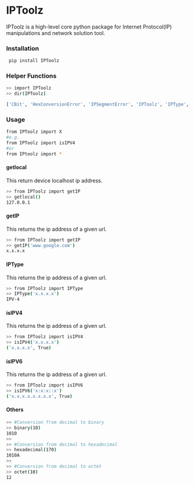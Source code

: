 # IPToolz
IPToolz is a high-level core python package for Internet Protocol(IP) manipulations and network solution tool.

### Installation

```sh
 pip install IPToolz
```
### Helper Functions
```sh
>> import IPToolz
>> dir(IPToolz)

['CBit', 'HexConversionError', 'IPSegmentError', 'IPToolz', 'IPType', 'IPValueError', 'InvalidIPError', 'InvalidIPRangeError', 'Toolz', 'UnrecognisedIPError', '__builtins__', '__cached__', '__doc__', '__file__', '__loader__', '__name__', '__package__', '__path__', '__spec__', 'binary', 'decimal', 'getIP', 'getlocal', 'hexadecimal', 'isIPV4', 'isIPV6', 'octet']
```

### Usage

```sh
from IPToolz import X
#e.g. 
from IPToolz import isIPV4
#or 
from IPtoolz import *
```
#### getlocal
This return device localhost ip address.
```sh
>> from IPToolz import getIP
>> getlocal()
127.0.0.1
```

#### getIP
This returns the ip address of a given url.
```sh
>> from IPToolz import getIP
>> getIP('www.google.com')
x.x.x.x
```

#### IPType
This returns the ip address of a given url.
```sh
>> from IPToolz import IPType
>> IPType('x.x.x.x')
IPV-4
```
#### isIPV4
This returns the ip address of a given url.
```sh
>> from IPToolz import isIPV4
>> isIPV4('x.x.x.x')
('x.x.x.x', True)
```
#### isIPV6
This returns the ip address of a given url.
```sh
>> from IPToolz import isIPV6
>> isIPV6('x:x:x::x')
('x.x.x.x.x.x.x.x', True)
```

#### Others
```sh
>> #Conversion from decimal to binary
>> binary(10)
1010
>>
>> #Conversion from decimal to hexadecimal
>> hexadecimal(170)
1010A
>>
>> #Conversion from decimal to octet
>> octet(10)
12

```
